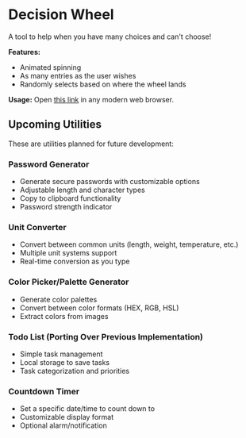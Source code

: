 # Decision Wheel

A tool to help when you have many choices and can't choose!

**Features:**
- Animated spinning
- As many entries as the user wishes
- Randomly selects based on where the wheel lands

**Usage:** Open [this link](https://mattwydra.github.io/projects/utilities/decision_wheel/index.html) in any modern web browser.

## Upcoming Utilities

These are utilities planned for future development:

### Password Generator
- Generate secure passwords with customizable options
- Adjustable length and character types
- Copy to clipboard functionality
- Password strength indicator

### Unit Converter
- Convert between common units (length, weight, temperature, etc.)
- Multiple unit systems support
- Real-time conversion as you type

### Color Picker/Palette Generator
- Generate color palettes
- Convert between color formats (HEX, RGB, HSL)
- Extract colors from images

### Todo List (Porting Over Previous Implementation)
- Simple task management
- Local storage to save tasks
- Task categorization and priorities

### Countdown Timer
- Set a specific date/time to count down to
- Customizable display format
- Optional alarm/notification
